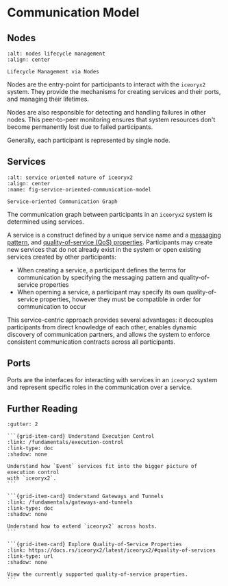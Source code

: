 # Communication Model

## Nodes

```{figure} /images/nodes-lifecycle-management.svg
:alt: nodes lifecycle management
:align: center

Lifecycle Management via Nodes
```

Nodes are the entry-point for participants to interact with the `iceoryx2`
system. They provide the mechanisms for creating services and their ports, and
managing their lifetimes.

Nodes are also responsible for detecting and handling failures in
other nodes. This peer-to-peer monitoring ensures that system resources don't
become permanently lost due to failed participants.

Generally, each participant is represented by single node.

## Services

```{figure} /images/service-orientation.svg
:alt: service oriented nature of iceoryx2
:align: center
:name: fig-service-oriented-communication-model

Service-oriented Communication Graph
```

The communication graph between participants in an `iceoryx2` system is
determined using services.

A service is a construct defined by a unique service name and a
[messaging pattern](/fundamentals/messaging-patterns/index), and
[quality-of-service (QoS) properties](https://docs.rs/iceoryx2/0.6.1/iceoryx2/#quality-of-services).
Participants may create new services that do not already exist in the
system or open existing services created by other participants:

* When creating a service, a participant defines the terms for
communication by specifying the messaging pattern and quality-of-service
properties
* When operning a service, a participant may specify its own quality-of-service
properties, however they must be compatible in order for communication to occur

This service-centric approach provides several advantages: it decouples
participants from direct knowledge of each other, enables dynamic discovery of
communication partners, and allows the system to enforce consistent
communication contracts across all participants.

## Ports

Ports are the interfaces for interacting with services in an `iceoryx2` system
and represent specific roles in the communication over a service.

## Further Reading

````{grid} 1 1 2 3
:gutter: 2

```{grid-item-card} Understand Execution Control
:link: /fundamentals/execution-control
:link-type: doc
:shadow: none

Understand how `Event` services fit into the bigger picture of execution control
with `iceoryx2`.
```

```{grid-item-card} Understand Gateways and Tunnels
:link: /fundamentals/gateways-and-tunnels
:link-type: doc
:shadow: none

Understand how to extend `iceoryx2` across hosts.
```

```{grid-item-card} Explore Quality-of-Service Properties
:link: https://docs.rs/iceoryx2/latest/iceoryx2/#quality-of-services
:link-type: url
:shadow: none

View the currently supported quality-of-service properties.
```

````
